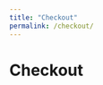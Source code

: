 ```yaml
---
title: "Checkout"
permalink: /checkout/
---
```


# Checkout

<script>
document.addEventListener('DOMContentLoaded', function() {
  console.log('Checkout page loaded');

  const urlParams = new URLSearchParams(window.location.search);
  const plan = urlParams.get('plan');
  console.log('Plan selected:', plan);

  // Display the selected plan dynamically
  const planElement = document.createElement('h2');
  planElement.textContent = plan ? 'Plan Seleccionado: ' + plan : 'No se ha seleccionado ningún plan';
  document.body.appendChild(planElement);
});
</script>
